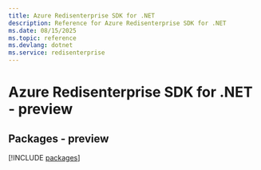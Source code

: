 ```yaml
---
title: Azure Redisenterprise SDK for .NET
description: Reference for Azure Redisenterprise SDK for .NET
ms.date: 08/15/2025
ms.topic: reference
ms.devlang: dotnet
ms.service: redisenterprise
---
```

# Azure Redisenterprise SDK for .NET - preview
## Packages - preview
[!INCLUDE [packages](redisenterprise-index.md)]
